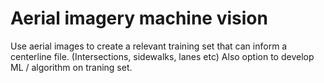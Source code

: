 # Aerial imagery machine vision

 Use aerial images to create a relevant training set that can inform a centerline file. (Intersections, sidewalks, lanes etc) Also option to develop ML / algorithm on traning set.